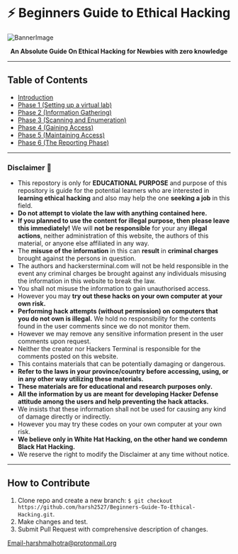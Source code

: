 # :zap: Beginners Guide to Ethical Hacking
 
<img src="https://img.freepik.com/free-photo/hacker-black-hoodie-holding-laptop-with-virtual-display-server-data-chart-bar-binary-code-world-map_9083-3031.jpg?size=800&ext=jpg" alt="BannerImage">
<p align="center">
    <b>An Absolute Guide On Ethical Hacking for Newbies with zero knowledge</b>
</p>

---

## Table of Contents

* <a href="Introduction.md">Introduction</a>
* <a href="Phase 1(Setting up a virtual lab).md">Phase 1 (Setting up a virtual lab)</a>
* <a href="Phase 2(Information Gathering).md">Phase 2 (Information Gathering)</a>
* <a href="Phase 3(Scanning and Enumeration).md">Phase 3 (Scanning and Enumeration)</a>
* <a href="Phase 4(Gaining Access).md">Phase 4 (Gaining Access)</a>
* <a href="Phase 5(Maintaining Access).md">Phase 5 (Maintaining Access)</a>
* <a href="Phase 6(The Reporting Phase).md">Phase 6 (The Reporting Phase)</a>

---

### Disclaimer :rotating_light:

- This repostory is only for **EDUCATIONAL PURPOSE** and purpose of this repository is guide for the potential learners who are interested in **learning ethical hacking** and also may help the one **seeking a job** in this field.
- **Do not attempt to violate the law with anything contained here.** 
- **If you planned to use the content for illegal purpose, then please leave this immediately!** We will **not be responsible** for your any **illegal actions**, neither administration of this website, the authors of this material, or anyone else affiliated in any way.
- The **misuse of the information** in this can **result** in **criminal charges** brought against the persons in question. 
- The authors and hackersterminal.com will not be held responsible in the event any criminal charges be brought against any individuals misusing the information in this website to break the law.
- You shall not misuse the information to gain unauthorised access. 
- However you may **try out these hacks on your own computer at your own risk.** 
- **Performing hack attempts (without permission) on computers that you do not own is illegal.** We hold no responsibility for the contents found in the user comments since we do not monitor them. 
- However we may remove any sensitive information present in the user comments upon request. 
- Neither the creator nor Hackers Terminal is responsible for the comments posted on this website.
- This contains materials that can be potentially damaging or dangerous. 
- **Refer to the laws in your province/country before accessing, using, or in any other way utilizing these materials.** 
- **These materials are for educational and research purposes only.**
- **All the information by us are meant for developing Hacker Defense attitude among the users and help preventing the hack attacks.**
- We insists that these information shall not be used for causing any kind of damage directly or indirectly. 
- However you may try these codes on your own computer at your own risk.
- **We believe only in White Hat Hacking, on the other hand we condemn Black Hat Hacking.**
- We reserve the right to modify the Disclaimer at any time without notice.

---

**How to Contribute**
---
1. Clone repo and create a new branch: `$ git checkout https://github.com/harsh2527/Beginners-Guide-To-Ethical-Hacking.git`.
2. Make changes and test.
3. Submit Pull Request with comprehensive description of changes.











Email-harshmalhotra@protonmail.org